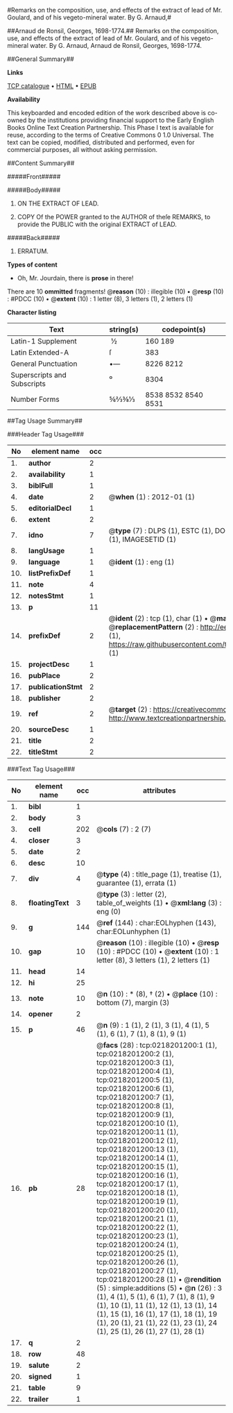 #Remarks on the composition, use, and effects of the extract of lead of Mr. Goulard, and of his vegeto-mineral water. By G. Arnaud,#

##Arnaud de Ronsil, Georges, 1698-1774.##
Remarks on the composition, use, and effects of the extract of lead of Mr. Goulard, and of his vegeto-mineral water. By G. Arnaud,
Arnaud de Ronsil, Georges, 1698-1774.

##General Summary##

**Links**

[TCP catalogue](http://www.ota.ox.ac.uk/tcp/)  • 
[HTML](http://tei.it.ox.ac.uk/tcp/Texts-HTML/free/004/004900866.html)  • 
[EPUB](http://tei.it.ox.ac.uk/tcp/Texts-EPUB/free/004/004900866.epub)

**Availability**

This keyboarded and encoded edition of the
	       work described above is co-owned by the institutions
	       providing financial support to the Early English Books
	       Online Text Creation Partnership. This Phase I text is
	       available for reuse, according to the terms of Creative
	       Commons 0 1.0 Universal. The text can be copied,
	       modified, distributed and performed, even for
	       commercial purposes, all without asking permission.


##Content Summary##

#####Front#####

#####Body#####

1. ON THE EXTRACT OF LEAD.

1. COPY Of the POWER granted to the AUTHOR of theſe REMARKS, to provide the PUBLIC with the original EXTRACT of LEAD.

#####Back#####

1. ERRATUM.

**Types of content**

  * Oh, Mr. Jourdain, there is **prose** in there!

There are 10 **ommitted** fragments! 
 @__reason__ (10) : illegible (10)  •  @__resp__ (10) : #PDCC (10)  •  @__extent__ (10) : 1 letter (8), 3 letters (1), 2 letters (1)

**Character listing**


|Text|string(s)|codepoint(s)|
|---|---|---|
|Latin-1 Supplement| ½|160 189|
|Latin Extended-A|ſ|383|
|General Punctuation|•—|8226 8212|
|Superscripts             and Subscripts|⁰|8304|
|Number Forms|⅚⅔⅜⅓|8538 8532 8540 8531|

##Tag Usage Summary##

###Header Tag Usage###

|No|element name|occ|attributes|
|---|---|---|---|
|1.|__author__|2||
|2.|__availability__|1||
|3.|__biblFull__|1||
|4.|__date__|2| @__when__ (1) : 2012-01 (1)|
|5.|__editorialDecl__|1||
|6.|__extent__|2||
|7.|__idno__|7| @__type__ (7) : DLPS (1), ESTC (1), DOCNO (1), TCP (1), GALEDOCNO (1), CONTENTSET (1), IMAGESETID (1)|
|8.|__langUsage__|1||
|9.|__language__|1| @__ident__ (1) : eng (1)|
|10.|__listPrefixDef__|1||
|11.|__note__|4||
|12.|__notesStmt__|1||
|13.|__p__|11||
|14.|__prefixDef__|2| @__ident__ (2) : tcp (1), char (1)  •  @__matchPattern__ (2) : ([0-9\-]+):([0-9IVX]+) (1), (.+) (1)  •  @__replacementPattern__ (2) : http://eebo.chadwyck.com/downloadtiff?vid=$1&page=$2 (1), https://raw.githubusercontent.com/textcreationpartnership/Texts/master/tcpchars.xml#$1 (1)|
|15.|__projectDesc__|1||
|16.|__pubPlace__|2||
|17.|__publicationStmt__|2||
|18.|__publisher__|2||
|19.|__ref__|2| @__target__ (2) : https://creativecommons.org/publicdomain/zero/1.0/ (1), http://www.textcreationpartnership.org/docs/. (1)|
|20.|__sourceDesc__|1||
|21.|__title__|2||
|22.|__titleStmt__|2||


###Text Tag Usage###

|No|element name|occ|attributes|
|---|---|---|---|
|1.|__bibl__|1||
|2.|__body__|3||
|3.|__cell__|202| @__cols__ (7) : 2 (7)|
|4.|__closer__|3||
|5.|__date__|2||
|6.|__desc__|10||
|7.|__div__|4| @__type__ (4) : title_page (1), treatise (1), guarantee (1), errata (1)|
|8.|__floatingText__|3| @__type__ (3) : letter (2), table_of_weights (1)  •  @__xml:lang__ (3) : eng (0)|
|9.|__g__|144| @__ref__ (144) : char:EOLhyphen (143), char:EOLunhyphen (1)|
|10.|__gap__|10| @__reason__ (10) : illegible (10)  •  @__resp__ (10) : #PDCC (10)  •  @__extent__ (10) : 1 letter (8), 3 letters (1), 2 letters (1)|
|11.|__head__|14||
|12.|__hi__|25||
|13.|__note__|10| @__n__ (10) : * (8), † (2)  •  @__place__ (10) : bottom (7), margin (3)|
|14.|__opener__|2||
|15.|__p__|46| @__n__ (9) : 1 (1), 2 (1), 3 (1), 4 (1), 5 (1), 6 (1), 7 (1), 8 (1), 9 (1)|
|16.|__pb__|28| @__facs__ (28) : tcp:0218201200:1 (1), tcp:0218201200:2 (1), tcp:0218201200:3 (1), tcp:0218201200:4 (1), tcp:0218201200:5 (1), tcp:0218201200:6 (1), tcp:0218201200:7 (1), tcp:0218201200:8 (1), tcp:0218201200:9 (1), tcp:0218201200:10 (1), tcp:0218201200:11 (1), tcp:0218201200:12 (1), tcp:0218201200:13 (1), tcp:0218201200:14 (1), tcp:0218201200:15 (1), tcp:0218201200:16 (1), tcp:0218201200:17 (1), tcp:0218201200:18 (1), tcp:0218201200:19 (1), tcp:0218201200:20 (1), tcp:0218201200:21 (1), tcp:0218201200:22 (1), tcp:0218201200:23 (1), tcp:0218201200:24 (1), tcp:0218201200:25 (1), tcp:0218201200:26 (1), tcp:0218201200:27 (1), tcp:0218201200:28 (1)  •  @__rendition__ (5) : simple:additions (5)  •  @__n__ (26) : 3 (1), 4 (1), 5 (1), 6 (1), 7 (1), 8 (1), 9 (1), 10 (1), 11 (1), 12 (1), 13 (1), 14 (1), 15 (1), 16 (1), 17 (1), 18 (1), 19 (1), 20 (1), 21 (1), 22 (1), 23 (1), 24 (1), 25 (1), 26 (1), 27 (1), 28 (1)|
|17.|__q__|2||
|18.|__row__|48||
|19.|__salute__|2||
|20.|__signed__|1||
|21.|__table__|9||
|22.|__trailer__|1||
